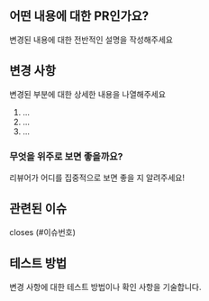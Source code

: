 ## 어떤 내용에 대한 PR인가요?
변경된 내용에 대한 전반적인 설명을 작성해주세요

## 변경 사항
변경된 부분에 대한 상세한 내용을 나열해주세요
1. ...
2. ...
3. ...

### 무엇을 위주로 보면 좋을까요?
리뷰어가 어디를 집중적으로 보면 좋을 지 알려주세요!

## 관련된 이슈
closes (#이슈번호)

## 테스트 방법
변경 사항에 대한 테스트 방법이나 확인 사항을 기술합니다.